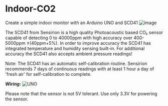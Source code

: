 # Indoor-CO2
Create a simple indoor monitor with an Arduino UNO and SCD41
![image](https://user-images.githubusercontent.com/96729158/147523710-41eea02e-ac23-495e-b40c-ee02adfbc05a.png)

The SCD41 from Sensirion is a high quality Photoacoustic based CO₂ sensor capable of detecting 0 to 40000ppm with high accuracy over 400-5000ppm ±(40ppm+5%). In order to improve accuracy the SCD41 has integrated temperature and humidity sensing built-in. For additional accuracy the SCD41 also accepts ambient pressure readings!

Note: The SCD41 has an automatic self-calibration routine. Sensirion recommends 7 days of continuous readings with at least 1 hour a day of 'fresh air' for self-calibration to complete.

***Wiring:***
![UNO](https://user-images.githubusercontent.com/96729158/147523812-1693865d-aabd-4736-85bf-a86367ae3237.png)

Please note that the sensor is not 5V tolerant. Use only 3.3V for powering the sensor.
